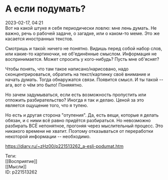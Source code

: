 А если подумать?
=================

   
 2023-02-17, 04:21   
   Вот на какой штуке я себя периодически ловлю: мне лень думать. Не важно, речь о рабочей задаче, о загадке, или о каком-то меме. Это же касается иностранных текстов.   
   
 Смотришь и такой: ничего не понятно. Видишь перед собой набор слов, или какие-то картиночки, не об'единённые смыслом. Информация не воспринимается. Может спросить у кого-нибудь? Пусть мне об'яснят?   
   
 Чтобы понять, что там такое написано/нарисовано, надо сконцентрироваться, обратить на текст/картинку своё внимание и начать думать. Тогда обнаружатся связи. Появится смысл. И ты такой -- ага, вот о чём это было! Поняяятно.   
   
 Но зачем задумываться, если есть возможность пропустить или отложить разбирательство? Иногда я так и делаю. Ценой за это является ощущение того, что я тупею.   
   
 Но есть и другая сторона "отупения". Да, есть вещи, которые я делать обязан, и с ними всё равно придётся разбираться. Но невозможно разбирать ВСЁ непонятное, прогоняя через мыслительный процесс. Это никакого времени не хватит. Поэтому отказываться от переработки некоторой информации -- необходимо.   
     
 <https://diary.ru/~zHz00/p221513262_a-esli-podumat.htm>   
   
 Теги:   
 [[Восприятие]]   
 [[Мысли]]   
 ID: p221513262